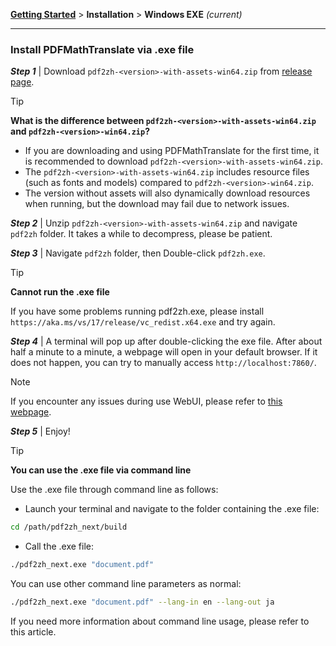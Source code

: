 <!-- CHUNK ID: chunk_E5616440  CHUNK TYPE: paragraph START_LINE:1 -->
[**Getting Started**](./getting-started.md) > **Installation** > **Windows EXE** _(current)_

<!-- CHUNK ID: h_rule_ccec1c85  CHUNK TYPE: h_rule START_LINE:3 -->
---

<!-- CHUNK ID: chunk_F372470F  CHUNK TYPE: header START_LINE:5 -->
### Install PDFMathTranslate via .exe file

<!-- CHUNK ID: chunk_D3A98932  CHUNK TYPE: table START_LINE:7 -->
***Step 1*** | Download `pdf2zh-<version>-with-assets-win64.zip` from [release page](https://github.com/PDFMathTranslate/PDFMathTranslate-next/releases).

<!-- CHUNK ID: chunk_29FE8C1D  CHUNK TYPE: blockquote START_LINE:9 -->
> [!TIP]
> **What is the difference between `pdf2zh-<version>-with-assets-win64.zip` and `pdf2zh-<version>-win64.zip`?**
>
> - If you are downloading and using PDFMathTranslate for the first time, it is recommended to download `pdf2zh-<version>-with-assets-win64.zip`.
> - The `pdf2zh-<version>-with-assets-win64.zip` includes resource files (such as fonts and models) compared to `pdf2zh-<version>-win64.zip`.
> - The version without assets will also dynamically download resources when running, but the download may fail due to network issues.

<!-- CHUNK ID: chunk_17427D5A  CHUNK TYPE: table START_LINE:16 -->
***Step 2*** | Unzip `pdf2zh-<version>-with-assets-win64.zip` and navigate `pdf2zh` folder. It takes a while to decompress, please be patient.

***Step 3*** | Navigate `pdf2zh` folder, then Double-click `pdf2zh.exe`.

<!-- CHUNK ID: chunk_B4068DB4  CHUNK TYPE: blockquote START_LINE:20 -->
> [!TIP]
> **Cannot run the .exe file**
>
> If you have some problems running pdf2zh.exe, please install `https://aka.ms/vs/17/release/vc_redist.x64.exe` and try again.

<!-- CHUNK ID: chunk_68C037E0  CHUNK TYPE: table START_LINE:25 -->
***Step 4*** | A terminal will pop up after double-clicking the exe file. After about half a minute to a minute, a webpage will open in your default browser. If it does not happen, you can try to manually access `http://localhost:7860/`.

<!-- CHUNK ID: chunk_E9C46195  CHUNK TYPE: blockquote START_LINE:27 -->
> [!NOTE]
>
> If you encounter any issues during use WebUI, please refer to [this webpage](./USAGE_webui.md).

<!-- CHUNK ID: chunk_703B946D  CHUNK TYPE: table START_LINE:31 -->
***Step 5*** | Enjoy!

<!-- CHUNK ID: chunk_BF8657F3  CHUNK TYPE: blockquote START_LINE:33 -->
> [!TIP]
> **You can use the .exe file via command line**
>
> Use the .exe file through command line as follows:
>
> - Launch your terminal and navigate to the folder containing the .exe file:
>
> ```bash
> cd /path/pdf2zh_next/build
> ```
>
> - Call the .exe file:
>
> ```bash
> ./pdf2zh_next.exe "document.pdf"
> ```
>
> You can use other command line parameters as normal:
>
> ```bash
> ./pdf2zh_next.exe "document.pdf" --lang-in en --lang-out ja
> ```
>
> If you need more information about command line usage, please refer to this article.
